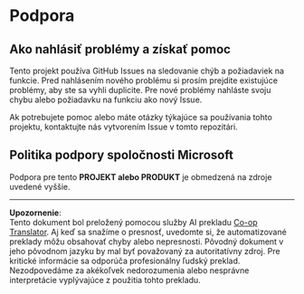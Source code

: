 <!--
CO_OP_TRANSLATOR_METADATA:
{
  "original_hash": "cd89329575372232e59605f7a08ae0df",
  "translation_date": "2025-08-28T08:07:58+00:00",
  "source_file": "SUPPORT.md",
  "language_code": "sk"
}
-->
# Podpora

## Ako nahlásiť problémy a získať pomoc  

Tento projekt používa GitHub Issues na sledovanie chýb a požiadaviek na funkcie. Pred nahlásením nového problému si prosím prejdite existujúce problémy, aby ste sa vyhli duplicite. Pre nové problémy nahláste svoju chybu alebo požiadavku na funkciu ako nový Issue.

Ak potrebujete pomoc alebo máte otázky týkajúce sa používania tohto projektu, kontaktujte nás vytvorením Issue v tomto repozitári.

## Politika podpory spoločnosti Microsoft  

Podpora pre tento **PROJEKT alebo PRODUKT** je obmedzená na zdroje uvedené vyššie.

---

**Upozornenie**:  
Tento dokument bol preložený pomocou služby AI prekladu [Co-op Translator](https://github.com/Azure/co-op-translator). Aj keď sa snažíme o presnosť, uvedomte si, že automatizované preklady môžu obsahovať chyby alebo nepresnosti. Pôvodný dokument v jeho pôvodnom jazyku by mal byť považovaný za autoritatívny zdroj. Pre kritické informácie sa odporúča profesionálny ľudský preklad. Nezodpovedáme za akékoľvek nedorozumenia alebo nesprávne interpretácie vyplývajúce z použitia tohto prekladu.
